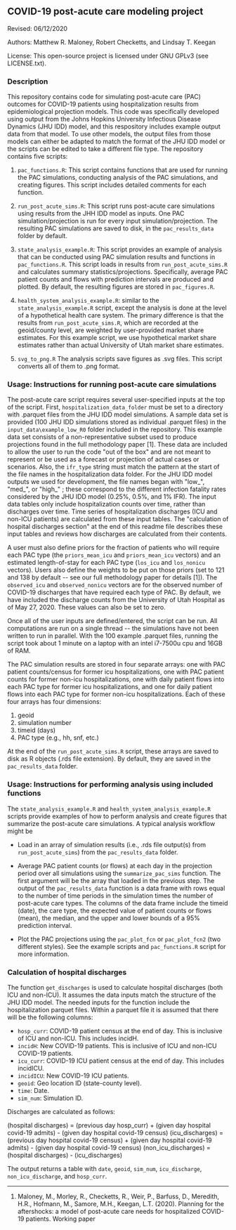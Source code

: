 ## COVID-19 post-acute care modeling project

Revised: 06/12/2020

Authors: Matthew R. Maloney, Robert Checketts, and Lindsay T. Keegan

License:  This open-source project is licensed under GNU GPLv3 (see LICENSE.txt).

### Description
This repository contains code for simulating post-acute care (PAC) outcomes for COVID-19 patients using hospitalization results from epidemiological projection models. This code was specifically developed using output from the Johns Hopkins University Infectious Disease Dynamics (JHU IDD) model, and this respository includes example output data from that model. To use other models, the output files from those models can either be adapted to match the format of the JHU IDD model or the scripts can be edited to take a different file type. The repository contains five scripts:

1. `pac_functions.R`: This script contains functions that are used for running the PAC simulations, conducting analysis of the PAC simulations, and creating figures. This script includes detailed comments for each function.

2. `run_post_acute_sims.R`: This script runs post-acute care simulations using results from the JHH IDD model as inputs. One PAC simulation/projection is run for every input simulation/projection. The resulting PAC simulations are saved to disk, in the `pac_results_data` folder by default.

3. `state_analysis_example.R`: This script provides an example of analysis that can be conducted using PAC simulation results and functions in `pac_functions.R`. This script loads in results from `run_post_acute_sims.R` and calculates summary statistics/projections.  Specifically, average PAC patient counts and flows with prediction intervals are produced and plotted. By default, the resulting figures are stored in `pac_figures.R`.

4. `health_system_analysis_example.R`: similar to the `state_analysis_example.R` script, except the analysis is done at the level of a hypothetical health care system. The primary difference is that the results from `run_post_acute_sims.R`, which are recorded at the geoid/county level, are weighted by user-provided market share estimates. For this example script, we use hypothetical market share estimates rather than actual University of Utah market share estimates.

5. `svg_to_png.R` The analysis scripts save figures as .svg files. This script converts all of them to .png format.

### Usage: Instructions for running post-acute care simulations

The post-acute care script requires several user-specified inputs at the top of the script. First, `hospitalization_data_folder` must be set to a directory with .parquet files from the JHU IDD model simulations. A sample data set is provided (100 JHU IDD simulations stored as individual .parquet files) in the `input_data\example_low_R0` folder included in the repository. This example data set consists of a non-representative subset used to produce projections found in the full methodology paper [1]. These data are included to allow the user to run the code "out of the box" and are not meant to represent or be used as a forecast or projection of actual cases or scenarios. Also, the `ifr_type` string must match the pattern at the start of the file names in the hospitalization data folder. For the JHU IDD model outputs we used for development, the file names began with "low_", "med_", or "high_" ; these correspond to the different infection fatality rates considered by the JHU IDD model (0.25%, 0.5%, and 1% IFR). The input data tables only include hospitalization counts over time, rather than discharges over time. Time series of hospitalization discharges (ICU and non-ICU patients) are calculated from these input tables. The "calculation of hospital discharges section" at the end of this readme file describes these input tables and reviews how discharges are calculated from their contents.

A user must also define priors for the fraction of patients who will require each PAC type (the `priors_mean_icu` and `priors_mean_icu` vectors) and an estimated length-of-stay for each PAC type (`los_icu` and `los_nonicu` vectors). Users also define the weights to be put on those priors (set to 121 and 138 by default -- see our full methodology paper for details [1]). The `observed_icu` and `observed_nonicu` vectors are for the observed number of COVID-19 discharges that have required each type of PAC. By default, we have included the discharge counts from the University of Utah Hospital as of May 27, 2020. These values can also be set to zero.

Once all of the user inputs are defined/entered, the script can be run. All computations are run on a single thread -- the simulations have not been written to run in parallel. With the 100 example .parquet files, running the script took about 1 minute on a laptop with an intel i7-7500u cpu and 16GB of RAM. 

The PAC simulation results are stored in four separate arrays: one with PAC patient counts/census for former icu hospitalizations, one with PAC patient counts for former non-icu hospitalizations, one with daily patient flows into each PAC type for former icu hospitalizations, and one for daily patient flows into each PAC type for former non-icu hospitalizations. Each of these four arrays has four dimensions:

1. geoid
2. simulation number
3. timeid (days)
4. PAC type (e.g., hh, snf, etc.)

At the end of the `run_post_acute_sims.R` script, these arrays are saved to disk as R objects (.rds file extension). By default, they are saved in the `pac_results_data` folder.

### Usage: Instructions for performing analysis using included functions

The `state_analysis_example.R` and `health_system_analysis_example.R` scripts provide examples of how to perform analysis and create figures that summarize the post-acute care simulations. A typical analysis workflow might be

* Load in an array of simulation results (i.e., .rds file output(s) from `run_post_acute_sims`) from the `pac_results_data` folder.

* Average PAC patient counts (or flows) at each day in the projection period over all simulations using the `summarize_pac_sims` function. The first argument will be the array that loaded in the previous step. The output of the `pac_results_data` function is a data frame with rows equal to the number of time periods in the simulation times the number of post-acute care types. The columns of the data frame include the timeid (date), the care type, the expected value of patient counts or flows (mean), the median, and the upper and lower bounds of a 95\% prediction interval. 

* Plot the PAC projections using the `pac_plot_fcn` or `pac_plot_fcn2` (two different styles). See the example scripts and `pac_functions.R` script for more information.

### Calculation of hospital discharges

The function `get_discharges` is used to calculate hospital discharges (both ICU and non-ICU). It assumes the data inputs match the structure of the JHU IDD model. The needed inputs for the function include the hospitalization parquet files. Within a parquet file it is assumed that there will be the following columns:

* `hosp_curr`: COVID-19 patient census at the end of day. This is inclusive of ICU and non-ICU. This includes incidH.
* `incidH`: New COVID-19 patients. This is inclusive of ICU and non-ICU COVID-19 patients.
* `icu_curr`: COVID-19 ICU patient census at the end of day. This includes incidICU.
* `incidICU`: New COVID-19 ICU patients.
* `geoid`: Geo location ID (state-county level).
* `time`: Date.
* `sim_num`: Simulation ID.

Discharges are calculated as follows:

(hospital discharges) = (previous day hosp_curr) + (given day hospital covid-19 admits) - (given day hospital covid-19 census)
(icu_discharges) = (previous day hospital covid-19 census) + (given day hospital covid-19 admits) - (given day hospital covid-19 census)
(non_icu_discharges) = (hospital discharges) - (icu_discharges)

The output returns a table with `date`, `geoid`, `sim_num`, `icu_discharge`, `non_icu_discharge`, and `hosp_curr`.

------------------------------
1. Maloney, M., Morley, R., Checketts, R., Weir, P., Barfuss, D., Meredith, H.R., Hofmann, M., Samore, M.H., Keegan, L.T. (2020). Planning for the aftershocks: a model of post-acute care needs for hospitalized COVID-19 patients. Working paper
